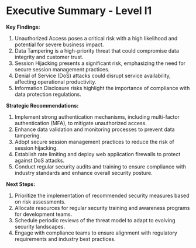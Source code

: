 # Executive Summary - Level l1

**Key Findings:**
1. Unauthorized Access poses a critical risk with a high likelihood and potential for severe business impact.
2. Data Tampering is a high-priority threat that could compromise data integrity and customer trust.
3. Session Hijacking presents a significant risk, emphasizing the need for secure session management practices.
4. Denial of Service (DoS) attacks could disrupt service availability, affecting operational productivity.
5. Information Disclosure risks highlight the importance of compliance with data protection regulations.

**Strategic Recommendations:**
1. Implement strong authentication mechanisms, including multi-factor authentication (MFA), to mitigate unauthorized access.
2. Enhance data validation and monitoring processes to prevent data tampering.
3. Adopt secure session management practices to reduce the risk of session hijacking.
4. Establish rate limiting and deploy web application firewalls to protect against DoS attacks.
5. Conduct regular security audits and training to ensure compliance with industry standards and enhance overall security posture.

**Next Steps:**
1. Prioritize the implementation of recommended security measures based on risk assessments.
2. Allocate resources for regular security training and awareness programs for development teams.
3. Schedule periodic reviews of the threat model to adapt to evolving security landscapes.
4. Engage with compliance teams to ensure alignment with regulatory requirements and industry best practices.

